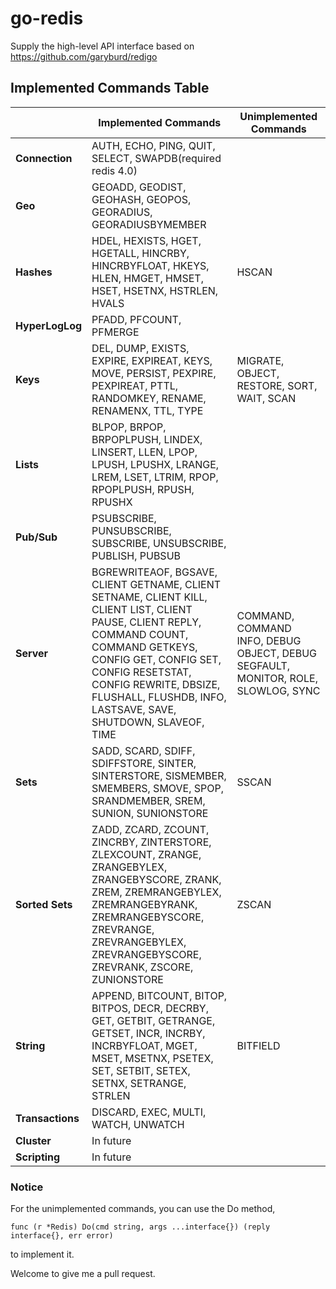 # go-redis
Supply the high-level API interface based on https://github.com/garyburd/redigo


## Implemented Commands Table

|                   |   Implemented Commands   |  Unimplemented Commands
|-------------------|--------------------------|---------------------------
| **Connection**    | AUTH, ECHO, PING, QUIT, SELECT, SWAPDB(required redis 4.0) |
| **Geo**           | GEOADD, GEODIST, GEOHASH, GEOPOS, GEORADIUS, GEORADIUSBYMEMBER |
| **Hashes**        | HDEL, HEXISTS, HGET, HGETALL, HINCRBY, HINCRBYFLOAT, HKEYS, HLEN, HMGET, HMSET, HSET, HSETNX, HSTRLEN, HVALS | HSCAN
| **HyperLogLog**   | PFADD, PFCOUNT, PFMERGE |
| **Keys**          | DEL, DUMP, EXISTS, EXPIRE, EXPIREAT, KEYS, MOVE, PERSIST, PEXPIRE, PEXPIREAT, PTTL, RANDOMKEY, RENAME, RENAMENX, TTL, TYPE | MIGRATE, OBJECT, RESTORE, SORT, WAIT, SCAN
| **Lists**         | BLPOP, BRPOP, BRPOPLPUSH, LINDEX, LINSERT, LLEN, LPOP, LPUSH, LPUSHX, LRANGE, LREM, LSET, LTRIM, RPOP, RPOPLPUSH, RPUSH, RPUSHX |
| **Pub/Sub**       | PSUBSCRIBE, PUNSUBSCRIBE, SUBSCRIBE, UNSUBSCRIBE, PUBLISH, PUBSUB |
| **Server**        | BGREWRITEAOF, BGSAVE, CLIENT GETNAME, CLIENT SETNAME, CLIENT KILL, CLIENT LIST, CLIENT PAUSE, CLIENT REPLY, COMMAND COUNT, COMMAND GETKEYS, CONFIG GET, CONFIG SET, CONFIG RESETSTAT, CONFIG REWRITE, DBSIZE, FLUSHALL, FLUSHDB, INFO, LASTSAVE, SAVE, SHUTDOWN, SLAVEOF, TIME | COMMAND, COMMAND INFO, DEBUG OBJECT, DEBUG SEGFAULT, MONITOR, ROLE, SLOWLOG, SYNC
| **Sets**          | SADD, SCARD, SDIFF, SDIFFSTORE, SINTER, SINTERSTORE, SISMEMBER, SMEMBERS, SMOVE, SPOP, SRANDMEMBER, SREM, SUNION, SUNIONSTORE | SSCAN
| **Sorted Sets**   | ZADD, ZCARD, ZCOUNT, ZINCRBY, ZINTERSTORE, ZLEXCOUNT, ZRANGE, ZRANGEBYLEX, ZRANGEBYSCORE, ZRANK, ZREM, ZREMRANGEBYLEX, ZREMRANGEBYRANK, ZREMRANGEBYSCORE, ZREVRANGE, ZREVRANGEBYLEX, ZREVRANGEBYSCORE, ZREVRANK, ZSCORE, ZUNIONSTORE | ZSCAN
| **String**        | APPEND, BITCOUNT, BITOP, BITPOS, DECR, DECRBY, GET, GETBIT, GETRANGE, GETSET, INCR, INCRBY, INCRBYFLOAT, MGET, MSET, MSETNX, PSETEX, SET, SETBIT, SETEX, SETNX, SETRANGE, STRLEN | BITFIELD
| **Transactions**  | DISCARD, EXEC, MULTI, WATCH, UNWATCH |
| **Cluster**       | In future |
| **Scripting**     | In future |


### Notice

For the unimplemented commands, you can use the Do method,

    func (r *Redis) Do(cmd string, args ...interface{}) (reply interface{}, err error)

to implement it.

Welcome to give me a pull request.
